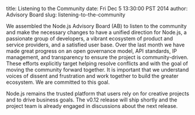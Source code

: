 title: Listening to the Community
date: Fri Dec 5 13:30:00 PST 2014
author: Advisory Board
slug: listening-to-the-community

We assembled the Node.js Advisory Board (AB) to listen to the community and
make the necessary changes to have a unified direction for Node.js, a
passionate group of developers, a vibrant ecosystem of product and service
providers, and a satisfied user base.  Over the last month we have made great
progress on an open governance model, API standards, IP management, and
transparency to ensure the project is community-driven.  These efforts
explicitly target helping resolve conflicts and with the goal of moving the
community forward together.  It is important that we understand voices of
dissent and frustration and work together to build the greater ecosystem.  We
are committed to this goal.

Node.js remains the trusted platform that users rely on for creative projects
and to drive business goals.  The v0.12 release will ship shortly and the
project team is already engaged in discussions about the next release.
